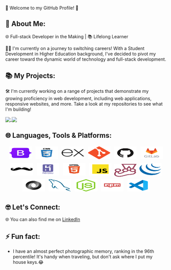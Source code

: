 
👋 Welcome to my GitHub Profile! 🚀

🌟 About Me:
------------------
 🌐 Full-stack Developer in the Making | 📚 Lifelong Learner

👨‍💻  I'm currently on a journey to switching careers! With a Student Development in Higher Education background, I've decided to pivot my career toward the dynamic world of technology and full-stack development.

📚 My Projects:
------------------
🛠️ I'm currently working on a range of projects that demonstrate my growing proficiency in web development, including web applications, responsive websites, and more. Take a look at my repositories to see what I'm building!

<a href="https://github.com/sthogue/github-readme-stats">
  <img height=200 align="center" src="https://github-readme-stats.vercel.app/api?username=sthogue&rank_icon=github" />
</a>
<a href="https://github.com/sthogue/convoychat">
  <img height=200 align="center" src="https://github-readme-stats.vercel.app/api/top-langs?username=sthogue&layout=compact&langs_count=8" />
</a>

🌐 Languages, Tools & Platforms:
------------------

<p align="center">
	<img title="Bootstrap" alt="Bootstrap" src="https://raw.githubusercontent.com/sthogue/sthogue/main/img/bootstrap-original.svg" width="70" height="40" style="vertical-align:down; margin:4px"/>
	<img title="CSS" alt="CSS" src="https://raw.githubusercontent.com/sthogue/sthogue/main/img/css.svg" width="70" height="40" style="vertical-align:down; margin:4px"/>
	<img title="Express" alt="Express" src="https://raw.githubusercontent.com/sthogue/sthogue/main/img/express.svg" width="70" height="40" style="vertical-align:down; margin:4px"/>
	<img title="GIT" alt="GIT" src="https://raw.githubusercontent.com/sthogue/sthogue/main/img/git-original.svg" width="70" height="40" style="vertical-align:down; margin:4px"/>
	<img title="GitHub" alt="GitHub" src="https://raw.githubusercontent.com/sthogue/sthogue/main/img/github.svg" width="70" height="40" style="vertical-align:down; margin:4px"/>
	<img title="GitLab" alt="GitLab" src="https://raw.githubusercontent.com/sthogue/sthogue/main/img/gitlab.svg" width="70" height="40" style="vertical-align:down; margin:4px"/>
	<img title="Handlebars" alt="Handlebars" src="https://raw.githubusercontent.com/sthogue/sthogue/main/img/handlebars-original.svg" width="70" height="40" style="vertical-align:down; margin:4px"/>
	<img title="Heroku" alt="Heroku" src="https://raw.githubusercontent.com/sthogue/sthogue/main/img/heroku.svg" width="70" height="40" style="vertical-align:down; margin:4px"/>
	<img title="HTML" alt="HTML" src="https://raw.githubusercontent.com/sthogue/sthogue/main/img/html.svg" width="70" height="40" style="vertical-align:down; margin:4px"/>	
	<img title="Javascript" alt="Javascript" src="https://raw.githubusercontent.com/sthogue/sthogue/main/img/javascript.svg" width="70" height="40" style="vertical-align:down; margin:4px"/>
	<img title="Jest" alt="Jest" src="https://raw.githubusercontent.com/sthogue/sthogue/main/img/jest-plain.svg" width="70" height="40" />
	<img title="Jquery" alt="Jquery" src="https://raw.githubusercontent.com/sthogue/sthogue/main/img/jquery-original.svg" width="70" height="40" style="vertical-align:down; margin:4px"/>	
	<img title="JSON" alt="JSON" src="https://raw.githubusercontent.com/sthogue/sthogue/main/img/json.svg" width="70" height="40" style="vertical-align:down; margin:4px"/>
    <img title="MySQL" alt="MySQL" src="https://raw.githubusercontent.com/sthogue/sthogue/main/img/mysql-original.svg" width="70" height="40" style="vertical-align:down; margin:4px"/>
    <img title="NodeJS" alt="NodeJS" src="https://raw.githubusercontent.com/sthogue/sthogue/main/img/nodejs-original.svg" width="70" height="40" style="vertical-align:down; margin:4px"/>
    <img title="NPM" alt="NPM" src="https://raw.githubusercontent.com/sthogue/sthogue/main/img/npm.svg" width="70" height="40" style="vertical-align:down; margin:4px">
    <img title="VSCode" alt="VSCode" src="https://raw.githubusercontent.com/sthogue/sthogue/main/img/vscode.svg" width="70" height="40" style="vertical-align:down; margin:4px"/>
</p>

🤓 Let's Connect:
------------------

🌐 You can also find me on [LinkedIn](https://www.linkedin.com/in/stephenmhogue/)

⚡ Fun fact:
------------------
- I have an almost perfect photographic memory, ranking in the 96th percentile! It's handy when traveling, but don't ask where I put my house keys.😂
